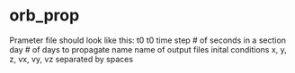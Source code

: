 # orb_prop

Prameter file should look like this:
t0      t0 time
step    # of seconds in a section
day     # of days to propagate
name    name of output files
inital conditions x, y, z, vx, vy, vz separated by spaces
